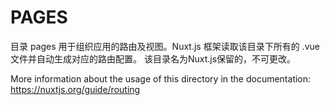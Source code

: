 # PAGES

目录 pages 用于组织应用的路由及视图。Nuxt.js 框架读取该目录下所有的 .vue 文件并自动生成对应的路由配置。 
该目录名为Nuxt.js保留的，不可更改。

More information about the usage of this directory in the documentation:
https://nuxtjs.org/guide/routing
